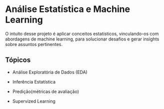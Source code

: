 # Análise Estatística e Machine Learning

O intuito desse projeto é aplicar conceitos estatísticos, vinculando-os com abordagens de machine learning, para solucionar desafios e gerar insights sobre assuntos pertinentes.


## Tópicos 
- Análise Exploratória de Dados (EDA)

- Inferência Estatística

- Predição(métricas de avaliação)

- Supervized Learning
